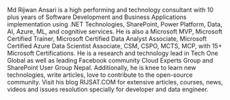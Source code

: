 Md Rijwan Ansari is a high performing and technology consultant with 10 plus years of Software Development and Business Applications implementation using .NET Technologies, SharePoint, Power Platform, Data, AI, Azure, ML, and cognitive services. He is also a Microsoft MVP, Microsoft Certified Trainer, Microsoft Certified Data Analyst Associate, Microsoft Certified Azure Data Scientist Associate, CSM, CSPO, MCTS, MCP, with 15+ Microsoft Certifications. He is a research and technology lead in Tech One Global as well as leading Facebook community Cloud Experts Group and SharePoint User Group Nepal. Additionally, he is knee to learn new technologies, write articles, love to contribute to the open-source community. Visit his blog RIJSAT.COM for extensive articles, courses, news, videos and issues resolution specially for developer and data engineer.

<!---
rijwanansari/rijwanansari is a ✨ special ✨ repository because its `README.md` (this file) appears on your GitHub profile.
You can click the Preview link to take a look at your changes.
--->
